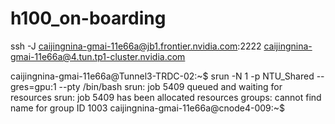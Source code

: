 # h100_on-boarding


ssh -J caijingnina-gmai-11e66a@jb1.frontier.nvidia.com:2222 caijingnina-gmai-11e66a@4.tun.tp1-cluster.nvidia.com




caijingnina-gmai-11e66a@Tunnel3-TRDC-02:~$ srun -N 1 -p NTU_Shared --gres=gpu:1 --pty /bin/bash
srun: job 5409 queued and waiting for resources
srun: job 5409 has been allocated resources
groups: cannot find name for group ID 1003
caijingnina-gmai-11e66a@cnode4-009:~$
